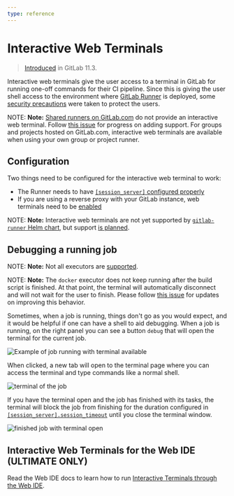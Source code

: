 ```yaml
---
type: reference
---
```


# Interactive Web Terminals

> [Introduced](https://gitlab.com/gitlab-org/gitlab-foss/issues/50144) in GitLab 11.3.

Interactive web terminals give the user access to a terminal in GitLab for
running one-off commands for their CI pipeline. Since this is giving the user
shell access to the environment where [GitLab Runner](https://docs.gitlab.com/runner/)
is deployed, some [security precautions](../../administration/integration/terminal.md#security) were
taken to protect the users.

NOTE: **Note:**
[Shared runners on GitLab.com](../quick_start/README.md#shared-runners) do not
provide an interactive web terminal. Follow [this
issue](https://gitlab.com/gitlab-org/gitlab/-/issues/24674) for progress on
adding support. For groups and projects hosted on GitLab.com, interactive web
terminals are available when using your own group or project runner.

## Configuration

Two things need to be configured for the interactive web terminal to work:

- The Runner needs to have [`[session_server]` configured
  properly](https://docs.gitlab.com/runner/configuration/advanced-configuration.html#the-session_server-section)
- If you are using a reverse proxy with your GitLab instance, web terminals need to be
  [enabled](../../administration/integration/terminal.md#enabling-and-disabling-terminal-support)

NOTE: **Note:**
Interactive web terminals are not yet supported by
[`gitlab-runner` Helm chart](https://docs.gitlab.com/charts/charts/gitlab/gitlab-runner/index.html),
but support [is planned](https://gitlab.com/gitlab-org/charts/gitlab-runner/issues/79).

## Debugging a running job

NOTE: **Note:** Not all executors are
[supported](https://docs.gitlab.com/runner/executors/#compatibility-chart).

NOTE: **Note:** The `docker` executor does not keep running
after the build script is finished. At that point, the terminal will automatically
disconnect and will not wait for the user to finish. Please follow [this
issue](https://gitlab.com/gitlab-org/gitlab-runner/issues/3605) for updates on
improving this behavior.

Sometimes, when a job is running, things don't go as you would expect, and it
would be helpful if one can have a shell to aid debugging. When a job is
running, on the right panel you can see a button `debug` that will open the terminal
for the current job.

![Example of job running with terminal
available](img/interactive_web_terminal_running_job.png)

When clicked, a new tab will open to the terminal page where you can access
the terminal and type commands like a normal shell.

![terminal of the job](img/interactive_web_terminal_page.png)

If you have the terminal open and the job has finished with its tasks, the
terminal will block the job from finishing for the duration configured in
[`[session_server].session_timeout`](https://docs.gitlab.com/runner/configuration/advanced-configuration.html#the-session_server-section) until you
close the terminal window.

![finished job with terminal open](img/finished_job_with_terminal_open.png)

## Interactive Web Terminals for the Web IDE **(ULTIMATE ONLY)**

Read the Web IDE docs to learn how to run [Interactive Terminals through the Web IDE](../../user/project/web_ide/index.md).
